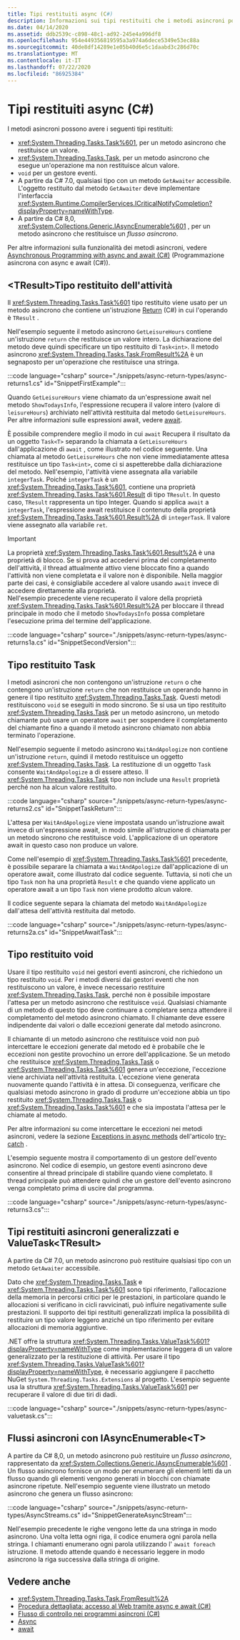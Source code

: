 ```yaml
---
title: Tipi restituiti async (C#)
description: Informazioni sui tipi restituiti che i metodi asincroni possono avere in C# con esempi di codice per ogni tipo e risorse aggiuntive.
ms.date: 04/14/2020
ms.assetid: ddb2539c-c898-48c1-ad92-245e4a996df8
ms.openlocfilehash: 954e449356819595a3a974a6dece5349e53ec88a
ms.sourcegitcommit: 40de8df14289e1e05b40d6e5c1daabd3c286d70c
ms.translationtype: MT
ms.contentlocale: it-IT
ms.lasthandoff: 07/22/2020
ms.locfileid: "86925384"
---
```

# <a name="async-return-types-c"></a>Tipi restituiti async (C#)

I metodi asincroni possono avere i seguenti tipi restituiti:

- <xref:System.Threading.Tasks.Task%601>, per un metodo asincrono che restituisce un valore.
- <xref:System.Threading.Tasks.Task>, per un metodo asincrono che esegue un'operazione ma non restituisce alcun valore.
- `void` per un gestore eventi.
- A partire da C# 7.0, qualsiasi tipo con un metodo `GetAwaiter` accessibile. L'oggetto restituito dal metodo `GetAwaiter` deve implementare l'interfaccia <xref:System.Runtime.CompilerServices.ICriticalNotifyCompletion?displayProperty=nameWithType>.
- A partire da C# 8,0, <xref:System.Collections.Generic.IAsyncEnumerable%601> , per un metodo asincrono che restituisce un *flusso asincrono*.

Per altre informazioni sulla funzionalità dei metodi asincroni, vedere [Asynchronous Programming with async and await (C#)](./index.md) (Programmazione asincrona con async e await (C#)).  
  
## <a name="tasktresult-return-type"></a>\<TResult\>Tipo restituito dell'attività  
Il <xref:System.Threading.Tasks.Task%601> tipo restituito viene usato per un metodo asincrono che contiene un'istruzione [Return](../../../language-reference/keywords/return.md) (C#) in cui l'operando è `TResult` .  
  
Nell'esempio seguente il metodo asincrono `GetLeisureHours` contiene un'istruzione `return` che restituisce un valore intero. La dichiarazione del metodo deve quindi specificare un tipo restituito di `Task<int>`.  Il metodo asincrono <xref:System.Threading.Tasks.Task.FromResult%2A> è un segnaposto per un'operazione che restituisce una stringa.
  
:::code language="csharp" source="./snippets/async-return-types/async-returns1.cs" id="SnippetFirstExample":::

Quando `GetLeisureHours` viene chiamato da un'espressione await nel metodo `ShowTodaysInfo`, l'espressione recupera il valore intero (valore di `leisureHours`) archiviato nell'attività restituita dal metodo `GetLeisureHours`. Per altre informazioni sulle espressioni await, vedere [await](../../../language-reference/operators/await.md).  
  
È possibile comprendere meglio il modo in cui `await` Recupera il risultato da un oggetto `Task<T>` separando la chiamata a `GetLeisureHours` dall'applicazione di `await` , come illustrato nel codice seguente. Una chiamata al metodo `GetLeisureHours` che non viene immediatamente attesa restituisce un tipo `Task<int>`, come ci si aspetterebbe dalla dichiarazione del metodo. Nell'esempio, l'attività viene assegnata alla variabile `integerTask`. Poiché `integerTask` è un <xref:System.Threading.Tasks.Task%601>, contiene una proprietà <xref:System.Threading.Tasks.Task%601.Result> di tipo `TResult`. In questo caso, `TResult` rappresenta un tipo Integer. Quando si applica `await` a `integerTask`, l'espressione await restituisce il contenuto della proprietà <xref:System.Threading.Tasks.Task%601.Result%2A> di `integerTask`. Il valore viene assegnato alla variabile `ret`.  
  
> [!IMPORTANT]
> La proprietà <xref:System.Threading.Tasks.Task%601.Result%2A> è una proprietà di blocco. Se si prova ad accedervi prima del completamento dell'attività, il thread attualmente attivo viene bloccato fino a quando l'attività non viene completata e il valore non è disponibile. Nella maggior parte dei casi, è consigliabile accedere al valore usando `await` invece di accedere direttamente alla proprietà. <br/> Nell'esempio precedente viene recuperato il valore della proprietà <xref:System.Threading.Tasks.Task%601.Result%2A> per bloccare il thread principale in modo che il metodo `ShowTodaysInfo` possa completare l'esecuzione prima del termine dell'applicazione.  

:::code language="csharp" source="./snippets/async-return-types/async-returns1a.cs" id="SnippetSecondVersion":::

## <a name="task-return-type"></a>Tipo restituito Task  
I metodi asincroni che non contengono un'istruzione `return` o che contengono un'istruzione `return` che non restituisce un operando hanno in genere il tipo restituito <xref:System.Threading.Tasks.Task>. Questi metodi restituiscono `void` se eseguiti in modo sincrono. Se si usa un tipo restituito <xref:System.Threading.Tasks.Task> per un metodo asincrono, un metodo chiamante può usare un operatore `await` per sospendere il completamento del chiamante fino a quando il metodo asincrono chiamato non abbia terminato l'operazione.  
  
Nell'esempio seguente il metodo asincrono `WaitAndApologize` non contiene un'istruzione `return`, quindi il metodo restituisce un oggetto <xref:System.Threading.Tasks.Task>. La restituzione di un oggetto `Task` consente `WaitAndApologize` a di essere atteso. Il <xref:System.Threading.Tasks.Task> tipo non include una `Result` proprietà perché non ha alcun valore restituito.  

:::code language="csharp" source="./snippets/async-return-types/async-returns2.cs" id="SnippetTaskReturn":::

L'attesa per `WaitAndApologize` viene impostata usando un'istruzione await invece di un'espressione await, in modo simile all'istruzione di chiamata per un metodo sincrono che restituisce void. L'applicazione di un operatore await in questo caso non produce un valore.  
  
Come nell'esempio di <xref:System.Threading.Tasks.Task%601> precedente, è possibile separare la chiamata a `WaitAndApologize` dall'applicazione di un operatore await, come illustrato dal codice seguente. Tuttavia, si noti che un tipo `Task` non ha una proprietà `Result` e che quando viene applicato un operatore await a un tipo `Task` non viene prodotto alcun valore.  
  
Il codice seguente separa la chiamata del metodo `WaitAndApologize` dall'attesa dell'attività restituita dal metodo.  

:::code language="csharp" source="./snippets/async-return-types/async-returns2a.cs" id="SnippetAwaitTask":::

## <a name="void-return-type"></a>Tipo restituito void

Usare il tipo restituito `void` nei gestori eventi asincroni, che richiedono un tipo restituito `void`. Per i metodi diversi dai gestori eventi che non restituiscono un valore, è invece necessario restituire <xref:System.Threading.Tasks.Task>, perché non è possibile impostare l'attesa per un metodo asincrono che restituisce `void`. Qualsiasi chiamante di un metodo di questo tipo deve continuare a completare senza attendere il completamento del metodo asincrono chiamato. Il chiamante deve essere indipendente dai valori o dalle eccezioni generate dal metodo asincrono.  
  
Il chiamante di un metodo asincrono che restituisce void non può intercettare le eccezioni generate dal metodo ed è probabile che le eccezioni non gestite provochino un errore dell'applicazione. Se un metodo che restituisce <xref:System.Threading.Tasks.Task> o <xref:System.Threading.Tasks.Task%601> genera un'eccezione, l'eccezione viene archiviata nell'attività restituita. L'eccezione viene generata nuovamente quando l'attività è in attesa. Di conseguenza, verificare che qualsiasi metodo asincrono in grado di produrre un'eccezione abbia un tipo restituito <xref:System.Threading.Tasks.Task> o <xref:System.Threading.Tasks.Task%601> e che sia impostata l'attesa per le chiamate al metodo.  
  
Per altre informazioni su come intercettare le eccezioni nei metodi asincroni, vedere la sezione [Exceptions in async methods](../../../language-reference/keywords/try-catch.md#exceptions-in-async-methods) dell'articolo [try-catch](../../../language-reference/keywords/try-catch.md) .  
  
L'esempio seguente mostra il comportamento di un gestore dell'evento asincrono. Nel codice di esempio, un gestore eventi asincrono deve consentire al thread principale di stabilire quando viene completato. Il thread principale può attendere quindi che un gestore dell'evento asincrono venga completato prima di uscire dal programma.

:::code language="csharp" source="./snippets/async-return-types/async-returns3.cs":::

## <a name="generalized-async-return-types-and-valuetasktresult"></a>Tipi restituiti asincroni generalizzati e ValueTask\<TResult\>

A partire da C# 7.0, un metodo asincrono può restituire qualsiasi tipo con un metodo `GetAwaiter` accessibile.

Dato che <xref:System.Threading.Tasks.Task> e <xref:System.Threading.Tasks.Task%601> sono tipi riferimento, l'allocazione della memoria in percorsi critici per le prestazioni, in particolare quando le allocazioni si verificano in cicli ravvicinati, può influire negativamente sulle prestazioni. Il supporto dei tipi restituiti generalizzati implica la possibilità di restituire un tipo valore leggero anziché un tipo riferimento per evitare allocazioni di memoria aggiuntive.

.NET offre la struttura <xref:System.Threading.Tasks.ValueTask%601?displayProperty=nameWithType> come implementazione leggera di un valore generalizzato per la restituzione di attività. Per usare il tipo <xref:System.Threading.Tasks.ValueTask%601?displayProperty=nameWithType>, è necessario aggiungere il pacchetto NuGet `System.Threading.Tasks.Extensions` al progetto. L'esempio seguente usa la struttura <xref:System.Threading.Tasks.ValueTask%601> per recuperare il valore di due tiri di dadi.
  
:::code language="csharp" source="./snippets/async-return-types/async-valuetask.cs":::

## <a name="async-streams-with-iasyncenumerablet"></a>Flussi asincroni con IAsyncEnumerable\<T\>

A partire da C# 8,0, un metodo asincrono può restituire un *flusso asincrono*, rappresentato da <xref:System.Collections.Generic.IAsyncEnumerable%601> . Un flusso asincrono fornisce un modo per enumerare gli elementi letti da un flusso quando gli elementi vengono generati in blocchi con chiamate asincrone ripetute. Nell'esempio seguente viene illustrato un metodo asincrono che genera un flusso asincrono:

:::code language="csharp" source="./snippets/async-return-types/AsyncStreams.cs" id="SnippetGenerateAsyncStream":::

Nell'esempio precedente le righe vengono lette da una stringa in modo asincrono. Una volta letta ogni riga, il codice enumera ogni parola nella stringa. I chiamanti enumerano ogni parola utilizzando l' `await foreach` istruzione. Il metodo attende quando è necessario leggere in modo asincrono la riga successiva dalla stringa di origine.

## <a name="see-also"></a>Vedere anche

- <xref:System.Threading.Tasks.Task.FromResult%2A>
- [Procedura dettagliata: accesso al Web tramite async e await (C#)](./walkthrough-accessing-the-web-by-using-async-and-await.md)
- [Flusso di controllo nei programmi asincroni (C#)](./control-flow-in-async-programs.md)
- [Async](../../../language-reference/keywords/async.md)
- [await](../../../language-reference/operators/await.md)
